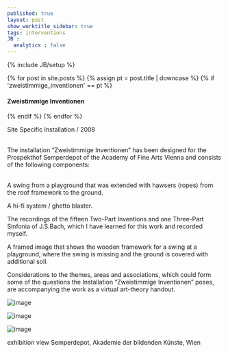 ```yaml
---
published: true
layout: post
show_worktitle_sidebar: true
tags: interventions
JB :
  analytics : false
---
```


{% include JB/setup %}

<div class="container-parent">
<div class="container-narrow-right">
{% for post in site.posts %}
	{% assign pt = post.title | downcase %}
	{% if 'zweistimmige_inventionen' == pt %}
<h4><a href="{{ BASE_PATH }}{{ post.url }}"></a>Zweistimmige Inventionen</h4>
	{% endif %}
{% endfor %}





<p>
Site Specific Installation / 2008<br /><br />

The installation “Zweistimmige Inventionen” has been designed for the Prospekthof Semperdepot of the Academy of Fine Arts Vienna and consists of the following components:<br /><br />

A swing from a playground that was extended with hawsers (ropes) from the roof framework to the ground.<br />

A hi-fi system / ghetto blaster.<br />

The recordings of the fifteen Two-Part Inventions and one Three-Part Sinfonia of J.S.Bach, which I have learned for this work and recorded myself.<br />

A framed image that shows the wooden framework for a swing at a playground, where the swing is missing and the ground is covered with additional soil.<br />

Considerations to the themes, areas and associations, which could form some of the questions the Installation “Zweistimmige Inventionen” poses, are accompanying the work as a virtual art-theory handout.<br />
</p>
</div>


<div class="container-narrow-left">
<img src="{{ site.url }}/images/schaukel1.jpg" alt="image">
<p></p>
<img src="{{ site.url }}/images/schaukel2.jpg" alt="image">
<p></p>
<img src="{{ site.url }}/images/schaukel3.jpg" alt="image">
<p>exhibition view Semperdepot, Akademie der bildenden Künste, Wien</p>

</div>
</div>